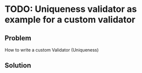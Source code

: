 # TODO: Uniqueness validator as example for a custom validator

## Problem

How to write a custom Validator (Uniqueness)

## Solution
